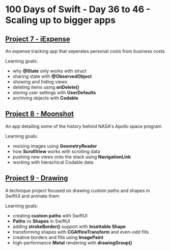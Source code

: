 # 100 Days of Swift - Day 36 to 46 - Scaling up to bigger apps

## [Project 7 - iExpense](Project%207)
An expense tracking app that seperates personal costs from business costs

Learning goals:
- why **@State** only works with struct
- sharing state with **@ObservedObject**
- showing and hiding views
- deleting items using **onDelete()**
- storing user settings with **UserDefaults**
- archiving objects with **Codable**

## [Project 8 - Moonshot](Project%208)
An app detailing some of the history behind NASA's Apollo space program

Learning goals:
- resizing images using **GeometryReader**
- how **ScrollView** works with scrolling data
- pushing new views onto the stack using **NavigationLink**
- working with hierachical Codable data

## [Project 9 - Drawing](Project%209)
A technique project focused on drawing custom paths and shapes in SwiftUI and animate them

Learning goals:
- creating **custom paths** with SwiftUI
- **Paths** vs **Shapes** in SwiftUI
- adding **strokeBorder()** support with **Insettable Shape**
- transforming shapes with **CGAffineTransform** and even-odd fills
- creative borders and fills using **ImagePaint**
- high-performance **Metal** rendering with **drawingGroup()**
